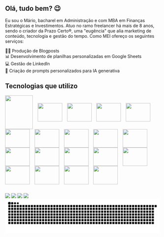 ## Olá, tudo bem? 😉

Eu sou o Mário, bacharel em Administração e com MBA em Finanças Estratégicas e Investimentos.
Atuo no ramo freelancer há mais de 8 anos, sendo o criador da Prazo Certo®, uma "eugência" que alia marketing de conteúdo, tecnologia e gestão do tempo. Como MEI ofereço os seguintes serviços: 

✍🏽 Produção de Blogposts\
📊 Desenvolvimento de planilhas personalizadas em Google Sheets\
💻 Gestão de LinkedIn\
🤖 Criação de prompts personalizados para IA generativa

## Tecnologias que utilizo

<div>
    <img align="center" height="110" width="90" src="https://cdn.mrkhub.com/instapage-landings-frontend/104/images/_pages/integration/intro/google-sheets-logo.svg" />&nbsp;&nbsp;&nbsp;
    <img align="center" height="60" width="80" src="https://cdn.jsdelivr.net/gh/devicons/devicon@latest/icons/python/python-original-wordmark.svg" />&nbsp;&nbsp;&nbsp;
    <img align="center" height="60" width="80" src="https://cdn.jsdelivr.net/gh/devicons/devicon@latest/icons/javascript/javascript-original.svg" />&nbsp;&nbsp;&nbsp;    
    <img align="center" height="60" width="80" src="https://cdn.jsdelivr.net/gh/devicons/devicon@latest/icons/html5/html5-original-wordmark.svg" />&nbsp;&nbsp;&nbsp;
    <img align="center" height="60" width="80" src="https://cdn.jsdelivr.net/gh/devicons/devicon@latest/icons/css3/css3-original-wordmark.svg" />&nbsp;&nbsp;&nbsp;
    <img align="center" height="60" width="80" src="https://cdn.jsdelivr.net/gh/devicons/devicon@latest/icons/figma/figma-original.svg" />&nbsp;&nbsp;&nbsp;      
    <img align="center" height="60" width="80" src="https://cdn.jsdelivr.net/gh/devicons/devicon@latest/icons/jupyter/jupyter-original-wordmark.svg" />&nbsp;&nbsp;&nbsp;
    <img align="center" height="60" width="80" src="https://cdn.jsdelivr.net/gh/devicons/devicon@latest/icons/linkedin/linkedin-original.svg" />&nbsp;&nbsp;&nbsp;
    <img align="center" height="60" width="80" src="https://cdn.jsdelivr.net/gh/devicons/devicon@latest/icons/markdown/markdown-original.svg" />&nbsp;&nbsp;&nbsp;
    <img align="center" height="60" width="80" src="https://cdn.jsdelivr.net/gh/devicons/devicon@latest/icons/vscode/vscode-original.svg" />&nbsp;&nbsp;&nbsp;
    <img align="center" height="60" width="80" src="https://cdn.jsdelivr.net/gh/devicons/devicon@latest/icons/wordpress/wordpress-original.svg" />&nbsp;&nbsp;&nbsp; 
    <img align="center" height="60" width="80" src="https://github.com/user-attachments/assets/03d84c1b-dba8-490d-b29f-085029eeb1df" />&nbsp;&nbsp;&nbsp;
    <img align="center" height="60" width="80" src="https://github.com/user-attachments/assets/0324b2d2-c9f4-4c2e-ba62-703a7f346de6" />&nbsp;&nbsp;&nbsp;    
    <img align="center" height="60" width="80" src="https://github.com/user-attachments/assets/cf957637-962d-4548-87d4-bbde91fadc22" />&nbsp;&nbsp;&nbsp;
    <img align="center" height="60" width="80" src="https://github.com/user-attachments/assets/c0604008-f730-413f-9c4e-9b06c0912692" />&nbsp;&nbsp;&nbsp;     
    <img align="center" height="60" width="80" src="https://github.com/user-attachments/assets/63e3b960-3dc5-48fc-a300-b3104430235f" />&nbsp;&nbsp;&nbsp; 
    <img align="center" height="60" width="80" src="https://github.com/user-attachments/assets/284057b9-6543-4245-ae33-12fe293e7dca" />&nbsp;&nbsp;&nbsp; 
    <img align="center" height="60" width="80" src="https://github.com/user-attachments/assets/31ed57e7-f4b7-4d86-9373-668a38f8db17" />&nbsp;&nbsp;&nbsp; 
    <img align="center" height="60" width="80" src="https://upload.wikimedia.org/wikipedia/commons/d/d0/Google_Colaboratory_SVG_Logo.svg" />&nbsp;&nbsp;&nbsp; 
      
</div>

            
          
          

##
 
<div>  	
  <a href="https://www.linkedin.com/in/marioluciofjr" target="_blank"><img src="https://img.shields.io/badge/-LinkedIn-%230077B5?style=for-the-badge&logo=linkedin&logoColor=white"></a> 
  <a href = "mailto:marioluciofjr@gmail.com" target="_blank"><img src="https://img.shields.io/badge/-Gmail-%23333?style=for-the-badge&logo=gmail&logoColor=white"></a>
  <a href = "https://support.google.com/profile/119801043?sjid=9010980831254432834-SA" target="_blank"><img src="https://img.shields.io/badge/Google%20Experts-34A853?style=for-the-badge&logo=google&logoColor=white"></a>
  <a href="https://prazocerto.me/contato" target="_blank"><img src="https://img.shields.io/badge/prazocerto.me/contato-230023?style=for-the-badge&logo=wordpress&logoColor=white"></a>
  
</div>

<picture>
  <source media="(prefers-color-scheme: dark)" srcset="https://raw.githubusercontent.com/marioluciofjr/marioluciofjr/output/github-contribution-grid-snake-dark.svg">
  <source media="(prefers-color-scheme: light)" srcset="https://raw.githubusercontent.com/marioluciofjr/marioluciofjr/output/github-contribution-grid-snake.svg">
  <img alt="github contribution grid snake animation" src="https://raw.githubusercontent.com/marioluciofjr/marioluciofjr/output/github-contribution-grid-snake.svg">
</picture>







